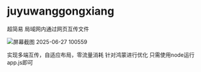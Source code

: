 # juyuwanggongxiang
超简易
局域网内通过网页互传文件

![屏幕截图 2025-06-27 100559](https://github.com/user-attachments/assets/6a031115-65d7-4c01-af98-73aaabad0743)

实现多端互传，自适应布局，零流量消耗
针对鸿蒙进行优化
只需使用node运行app.js即可
